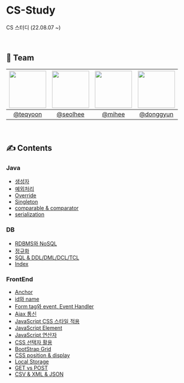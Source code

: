 # CS-Study
CS 스터디 (22.08.07 ~)

</br>

<h2>🤝 Team</h2>

| <img src="https://avatars.githubusercontent.com/u/45059797?v=4" width="100"> | <img src="https://avatars.githubusercontent.com/u/59721896?v=4" width="100"> | <img src="https://avatars.githubusercontent.com/u/44748142?v=4" width="100"> | <img src="https://avatars.githubusercontent.com/u/64126100?v=4" width="100"> |
| :--------------------------------------------------------------------------: | :--------------------------------------------------------------------------: | :--------------------------------------------------------------------------: | :--------------------------------------------------------------------------: |
|                   [@teqyoon](https://github.com/thomazkwon)                   |                [@seolhee](https://github.com/seolhee2750)                |                   [@mihee](https://github.com/PMH2906)                   |                   [@donggyun](https://github.com/YoonDongGyun)                   |

</br>

<h2>✍️ Contents</h2>

<h3>Java</h3>

+ [생성자](https://github.com/SSAFY8-Study/Java-Study/blob/main/%EC%83%9D%EC%84%B1%EC%9E%90.md)
+ [예외처리](https://github.com/SSAFY8-Study/CS-Study/blob/main/Java/%EC%83%9D%EC%84%B1%EC%9E%90.md)
+ [Override](https://github.com/SSAFY8-Study/CS-Study/blob/main/Java/Override_Singleton.md)
+ [Singleton](https://github.com/SSAFY8-Study/CS-Study/blob/main/Java/Override_Singleton.md)
+ [comparable & comparator](https://github.com/SSAFY8-Study/CS-Study/blob/main/Java/Comparable%EC%99%80%20Comparator.md)
+ [serialization](https://github.com/SSAFY8-Study/CS-Study/blob/main/Java/Serialization.md)

<h3>DB</h3>

+ [RDBMS와 NoSQL](https://github.com/SSAFY8-Study/CS-Study/blob/main/DB/RDBMS%EC%99%80%20NoSQL%EC%9D%98%20%EC%B0%A8%EC%9D%B4.md)
+ [정규화](https://github.com/SSAFY8-Study/CS-Study/blob/main/DB/Normalization.md)
+ [SQL & DDL/DML/DCL/TCL](https://github.com/SSAFY8-Study/CS-Study/blob/main/DB/ddl_dml_dcl_tcl.md)
+ [Index](https://github.com/SSAFY8-Study/CS-Study/blob/main/DB/Index.md)

<h3>FrontEnd</h3>

+ [Anchor](https://github.com/SSAFY8-Study/CS-Study/blob/main/FrontEnd/anchor.md)
+ [id와 name](https://github.com/SSAFY8-Study/CS-Study/blob/main/FrontEnd/id%EC%99%80%20name.md)
+ [Form tag와 event, Event Handler](https://github.com/SSAFY8-Study/CS-Study/blob/main/FrontEnd/form%20tag%EC%99%80%20event.md)
+ [Ajax 통신](https://github.com/SSAFY8-Study/CS-Study/blob/main/FrontEnd/ajax_fetch().md)
+ [JavaScript CSS 스타일 적용](https://github.com/SSAFY8-Study/CS-Study/blob/main/FrontEnd/JS%20Style.md)
+ [JavaScript Element](https://github.com/SSAFY8-Study/CS-Study/blob/main/FrontEnd/JS%20Element.md)
+ [JavaScript 연산자](https://github.com/SSAFY8-Study/CS-Study/blob/main/FrontEnd/JS%20%EC%97%B0%EC%82%B0%EC%9E%90.md)
+ [CSS 선택자 활용](https://github.com/SSAFY8-Study/CS-Study/blob/main/FrontEnd/CSS%20%EC%84%A0%ED%83%9D%EC%9E%90.md)
+ [BootStrap Grid](https://github.com/SSAFY8-Study/CS-Study/blob/main/FrontEnd/Bootstrap%20Grid%20System.md)
+ [CSS position & display](https://github.com/SSAFY8-Study/CS-Study/blob/main/FrontEnd/CSS%20Position%26Display%EC%86%8D%EC%84%B1.md)
+ [Local Storage](https://github.com/SSAFY8-Study/CS-Study/blob/main/FrontEnd/localStorage.md)
+ [GET vs POST](https://github.com/SSAFY8-Study/CS-Study/blob/main/FrontEnd/GET:POST.md)
+ [CSV & XML & JSON](https://github.com/SSAFY8-Study/CS-Study/blob/main/FrontEnd/CSV%2C%20XML%2C%20JSON.md)
